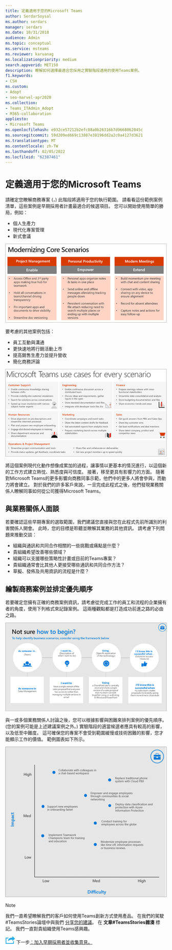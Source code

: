 ```yaml
---
title: 定義適用于您的Microsoft Teams
author: SerdarSoysal
ms.author: serdars
manager: serdars
ms.date: 10/31/2018
audience: Admin
ms.topic: conceptual
ms.service: msteams
ms.reviewer: karuanag
ms.localizationpriority: medium
search.appverid: MET150
description: 瞭解如何選擇最適合您採用之實驗階段適用的使用Teams案例。
f1.keywords:
- CSH
ms.custom:
- Adopt
- seo-marvel-apr2020
ms.collection:
- Teams_ITAdmin_Adopt
- M365-collaboration
appliesto:
- Microsoft Teams
ms.openlocfilehash: e932ce57212b2efc88a0b26316b7d9668062045c
ms.sourcegitcommit: 59d209ed669c13807e38196dd2a2c0a4127d3621
ms.translationtype: MT
ms.contentlocale: zh-TW
ms.lasthandoff: 02/05/2022
ms.locfileid: "62387461"
---
```

# <a name="define-usage-scenarios-for-microsoft-teams"></a>定義適用于您的Microsoft Teams

請確定您瞭解商務專案 (，) 此階段將適用于您的執行範圍。 請看看這份範例案例清單，這些案例是早期採用者計畫最適合的候選項目。 您可以開始使用簡單的勝局，例如：

- 個人生產力
- 現代化專案管理
- 新式會議

![三種核心案例的圖例。](media/teams-adoption-modernizing-core-scenarios.png)

要考慮的其他案例包括：

- 員工互動與溝通
- 更快速地將行銷活動上市
- 提高銷售生產力並提升營收
- 簡化商務評論

![每個案例Teams使用案例的圖例。](media/teams-adoption-use-cases.png)

將這個案例現代化動作想像成累加的過程，讓事情以更基本的情況進行，以這個新的工作方式建立熱忱、熟悉度與可信度。 接著，移至更具有影響力的方面。 隨著對Microsoft Teams的更多影響向商務同事示範，他們中的更多人將會參與，而動力將會建立。 對於我們的許多客戶來說，一旦完成此程式之後，他們發現業務關係人瞭解同事如何從公司獲得Microsoft Teams。

## <a name="interview-business-stakeholders"></a>與業務關係人面談

若要確認這些早期專案的選取範圍，我們建議您直接與您在此程式先前所識別的利害關係人開會。 此時，您的目標是聆聽並瞭解其業務的其他資訊。 請考慮下列問題來推動交談：

- 組織與通訊和共同合作相關的一些挑戰或痛點是什麼？
- 貴組織希望改善哪些領域？
- 組織可以支援哪些策略性計畫或目前的Teams專案？
- 貴組織通常會比其他人更接受哪些通訊和共同合作方法？
- 草擬、發佈及共用資訊的流程是什麼？

## <a name="map-and-prioritize-business-scenarios"></a>繪製商務案例並排定優先順序

若要確定您擁有正確的商務案例資訊，請考慮從完成工作的員工和流程的企業擁有者的角度，使用下列格式來記錄案例。 這兩種觀點都是打造成功前進之路的必由之路。

![識別案例之架構的圖例。](media/teams-adoption-identify-scenarios.png)

與一或多個業務關係人討論之後，您可以根據影響與困難來排列案例的優先順序。  (您的案例可能是上述建議案例之外。) 實驗階段的適當候選者應具有較高的影響，以及低至中難度。 這可確保您的專案不會受到範圍緩慢或技術困難的影響，您才能顯示工作的價值。 範例圖表如下所示。

![顯示案例影響與難度的圖例。](media/teams-adoption-impact-difficulty.png)

> [!Note]
> 我們一直希望瞭解我們的客戶如何使用Teams創新方式使用產品。 在我們的駕駛#TeamsStories論壇中與我們 [分享您的建議](https://techcommunity.microsoft.com/t5/driving-adoption/ct-p/DrivingAdoption)。 在 **文章#TeamsStories雜湊** 標記。 我們一直對貴組織使用Teams感興趣。

![代表下一個步驟的圖示。](media/teams-adoption-next-icon.png) 下一步[：加入早期採用者並收集意見。](teams-adoption-onboard-early-adopters.md)
